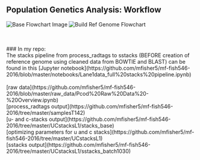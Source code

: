 ## Population Genetics Analysis: Workflow

![Base Flowchart Image](https://github.com/mfisher5/mf-fish546-2016/blob/master/Diagrams/flowchart1.png)
![Build Ref Genome Flowchart](https://github.com/mfisher5/mf-fish546-2016/blob/master/Diagrams/flowchart2.png)

<br>
<br>
### In my repo: 
<br>
The stacks pipeline from process_radtags to sstacks (BEFORE creation of reference genome using cleaned data from BOWTIE and BLAST) can be found in this [Jupyter notebook](https://github.com/mfisher5/mf-fish546-2016/blob/master/notebooks/Lane1data_full%20stacks%20pipeline.ipynb)
<br>
<br>
[raw data](https://github.com/mfisher5/mf-fish546-2016/blob/master/raw_data/Pcod%20Raw%20Data%20-%20Overview.ipynb)
<br>
[process_radtags output](https://github.com/mfisher5/mf-fish546-2016/tree/master/samplesT142)
<br>
[u- and c-stacks output](https://github.com/mfisher5/mf-fish546-2016/tree/master/UCstacksL1/stacks_base)
<br>
[optimizing parameters for u and c stacks](https://github.com/mfisher5/mf-fish546-2016/tree/master/UCstacksL1)
<br>
[sstacks output](https://github.com/mfisher5/mf-fish546-2016/tree/master/UCstacksL1/sstacks_batch1030)

